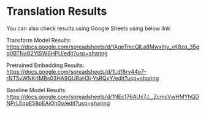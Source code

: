 # Translation Results

You can also check results using Google Sheets using below link

Transform Model Results: https://docs.google.com/spreadsheets/d/1AgeTmcQlLa8MwxIhy_xK8zq_35gq0BTNaB2YISW6HPU/edit?usp=sharing

Pretrained Embedding Results: https://docs.google.com/spreadsheets/d/1Ldf8ry44e7-rNT5vWNKrIMBs03HA9QURaH3j-YsRQxY/edit?usp=sharing

Baseline Model Results: https://docs.google.com/spreadsheets/d/1NEc176AUx7J__ZcmcVwHMYhQDNPrLEppE58pEAiOh0o/edit?usp=sharing
